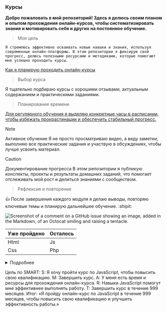 <a name="unique-anchor-name"></a>
### Курсы
**Добро пожаловать в мой репозиторий! Здесь я делюсь своим планом и опытом прохождения онлайн-курсов, чтобы систематизировать знания и мотивировать себя и других на постоянное обучение.**
> Моя цель
 
`Я стремлюсь эффективно осваивать новые навыки и знания, используя современные онлайн-платформы. В этом репозитории я фиксирую свой прогресс, делюсь полезными ресурсами и методиками, которые помогают мне успешно проходить курсы.`

[Как я планирую проходить онлайн-курсы](https://avatars.mds.yandex.net/i?id=01aae06d1218d331963ca4a2e2d518c84eb270ce-5302491-images-thumbs&n=13)

> Выбор курса

<a name="my-custom-anchor-point"></a>
Я тщательно подбираю курсы с хорошими отзывами, актуальным содержанием и практическими заданиями.

> Планирование времени

[Для регулярного обучения я выделяю конкретные часы в расписании, чтобы избежать прокрастинации и обеспечить стабильный прогресс.](#my-custom-anchor-point)

> [!NOTE]
> Активное обучение
> Я не просто просматриваю видео, а веду заметки, выполняю все практические задания и участвую в обсуждениях, чтобы лучше усвоить материал.

> [!CAUTION]
> Документирование прогресса
> В этом репозитории я публикую конспекты, проекты и результаты домашних заданий, что помогает отслеживать мой рост и делиться знаниями с сообществом.

> Рефлексия и повторение

:+1: После завершения каждого модуля я делаю выводы, повторяю ключевые темы и планирую дальнейшее обучение. :shipit:

![Screenshot of a comment on a GitHub issue showing an image, added in the Markdown, of an Octocat smiling and raising a tentacle.](https://myoctocat.com/assets/images/base-octocat.svg)

| Уже пройдено | Осталось |
| ------------- | ------------- |
| Html  | Js  |
| Css  | Php  |

<details>

<summary>Подробнее</summary>

### Стадия обучения

Ознакомитсься с интерфейсом

```ruby
   готово
```

</details>

Цель по SMART:
S: Я хочу пройти курс по JavaScript, чтобы повысить свою квалификацию.
M: Завершить курс.
A: У меня есть время и ресурсы для прохождения онлайн-курса.
R: Навыки JavaScript помогут мне эффективнее выполнять работу.
T: Завершить курс в течение 999 месяцев.
Итог:
«Я пройду онлайн-курс по JavaScript в течение 999 месяцев, чтобы повысить свою квалификацию и улучшить эффективность работы.»
